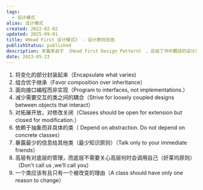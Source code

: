 ```yaml
---
tags:
  - 设计模式
alias: 设计模式
created: 2022-02-02
updated: 2025-09-01
title: 《Head First 设计模式》 - 设计原则总结
publishStatus: published
description: 本篇来自于 《Head First Design Pattern》 ，总结了书中概括的设计原则
date: 2023-05-23
---
```


1. 将变化的部分封装起来（Encapsulate what varies)
2. 组合优于继承（Favor composition over inheritance）
3. 面向接口编程而非实现（Program to interfaces, not implementations.）
4. 减少需要交互的类之间的耦合（Strive for loosely coupled designs between objects that interact）
5. 对拓展开放，对修改关闭（Classes should be open for extension but closed for modification.）
6. 依赖于抽象而非具体的类（ Depend on abstraction. Do not depend on concrete classes）
7. 暴露最少的信息给其他类（最少知识原则）（Talk only to your immediate friends）
8. 高层有对底层的管理，而底层不需要关心高层何时会调用自己（好莱坞原则）（Don't call us ,we’ll call you）
9. 一个类应该有且只有一个被改变的理由（A class should have only one reason to change）

